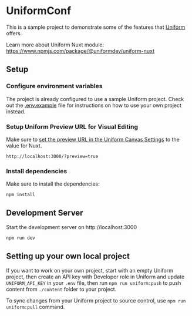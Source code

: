 # UniformConf

This is a sample project to demonstrate some of the features that [Uniform](https://uniform.dev/) offers.

Learn more about Uniform Nuxt module:
https://www.npmjs.com/package/@uniformdev/uniform-nuxt

## Setup

### Configure environment variables

The project is already configured to use a sample Uniform project. Check out the [.env.example](./.env.example) file for instructions on how to use your own project instead.

### Setup Uniform Preview URL for Visual Editing

Make sure to [set the preview URL in the Uniform Canvas Settings](https://docs.uniform.app/docs/guides/composition/visual-editing/preview-mode#configure-the-preview-url-for-the-project) to the value for Nuxt.

```
http://localhost:3000/?preview=true
```

### Install dependencies

Make sure to install the dependencies:

```bash
npm install
```

## Development Server

Start the development server on http://localhost:3000

```bash
npm run dev
```

## Setting up your own local project

If you want to work on your own project, start with an empty Uniform project, then create an API key with Developer role in Uniform and update `UNIFORM_API_KEY` in your `.env` file, then run `npm run uniform:push` to push content from `./content` folder to your project.

To sync changes from your Uniform project to source control, use `npm run uniform:pull` command.